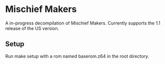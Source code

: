 # Mischief Makers
A in-progress decompilation of Mischief Makers. Currently supports the 1.1 release of the US version.

## Setup
Run make setup with a rom named baserom.z64 in the root directory.

